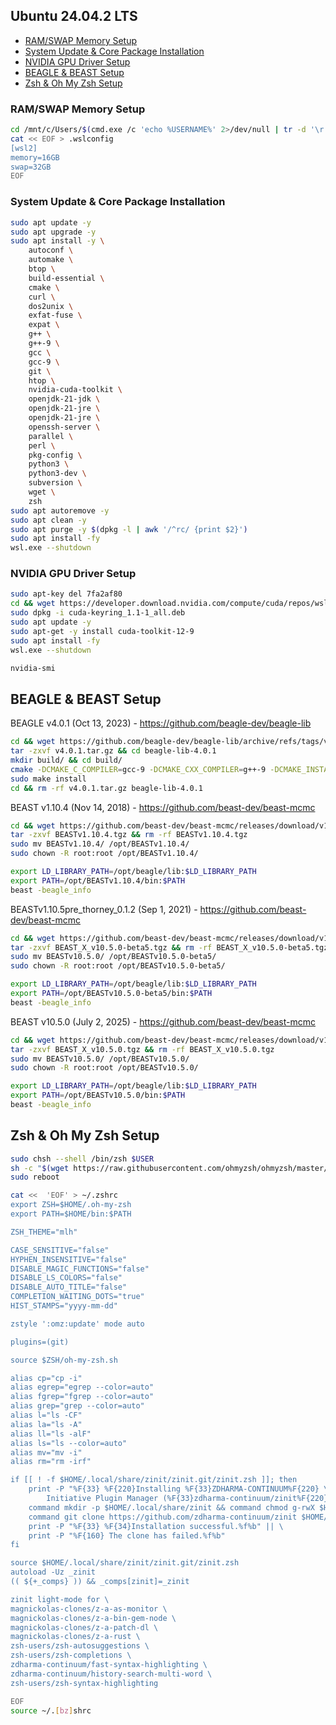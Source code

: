 ## Ubuntu 24.04.2 LTS

- [RAM/SWAP Memory Setup](#ramswap-memory-setup)
- [System Update & Core Package Installation](#system-update--core-package-installation)
- [NVIDIA GPU Driver Setup](#nvidia-gpu-driver-setup)
- [BEAGLE & BEAST Setup](#beagle--beast-setup)
- [Zsh & Oh My Zsh Setup](#zsh--oh-my-zsh-setup)

### RAM/SWAP Memory Setup
```sh
cd /mnt/c/Users/$(cmd.exe /c 'echo %USERNAME%' 2>/dev/null | tr -d '\r')
cat << EOF > .wslconfig
[wsl2]
memory=16GB
swap=32GB
EOF
```

### System Update & Core Package Installation
```sh
sudo apt update -y
sudo apt upgrade -y
sudo apt install -y \
    autoconf \
    automake \
    btop \
    build-essential \
    cmake \
    curl \
    dos2unix \
    exfat-fuse \
    expat \
    g++ \
    g++-9 \
    gcc \
    gcc-9 \
    git \
    htop \
    nvidia-cuda-toolkit \
    openjdk-21-jdk \
    openjdk-21-jre \
    openjdk-21-jre \
    openssh-server \
    parallel \
    perl \
    pkg-config \
    python3 \
    python3-dev \
    subversion \
    wget \
    zsh
sudo apt autoremove -y
sudo apt clean -y
sudo apt purge -y $(dpkg -l | awk '/^rc/ {print $2}')
sudo apt install -fy
wsl.exe --shutdown
```

### NVIDIA GPU Driver Setup
```sh
sudo apt-key del 7fa2af80
cd && wget https://developer.download.nvidia.com/compute/cuda/repos/wsl-ubuntu/x86_64/cuda-keyring_1.1-1_all.deb
sudo dpkg -i cuda-keyring_1.1-1_all.deb
sudo apt update -y
sudo apt-get -y install cuda-toolkit-12-9
sudo apt install -fy
wsl.exe --shutdown
```
```sh
nvidia-smi
```

## BEAGLE & BEAST Setup
BEAGLE v4.0.1 (Oct 13, 2023) - https://github.com/beagle-dev/beagle-lib
```sh
cd && wget https://github.com/beagle-dev/beagle-lib/archive/refs/tags/v4.0.1.tar.gz
tar -zxvf v4.0.1.tar.gz && cd beagle-lib-4.0.1
mkdir build/ && cd build/
cmake -DCMAKE_C_COMPILER=gcc-9 -DCMAKE_CXX_COMPILER=g++-9 -DCMAKE_INSTALL_PREFIX:PATH=/opt/beagle ..
sudo make install
cd && rm -rf v4.0.1.tar.gz beagle-lib-4.0.1
```
BEAST v1.10.4 (Nov 14, 2018) - https://github.com/beast-dev/beast-mcmc
```sh
cd && wget https://github.com/beast-dev/beast-mcmc/releases/download/v1.10.4/BEASTv1.10.4.tgz
tar -zxvf BEASTv1.10.4.tgz && rm -rf BEASTv1.10.4.tgz
sudo mv BEASTv1.10.4/ /opt/BEASTv1.10.4/
sudo chown -R root:root /opt/BEASTv1.10.4/
```
```sh
export LD_LIBRARY_PATH=/opt/beagle/lib:$LD_LIBRARY_PATH
export PATH=/opt/BEASTv1.10.4/bin:$PATH
beast -beagle_info
```
BEASTv1.10.5pre_thorney_0.1.2 (Sep 1, 2021) - https://github.com/beast-dev/beast-mcmc
```sh
cd && wget https://github.com/beast-dev/beast-mcmc/releases/download/v10.5.0-beta5/BEAST_X_v10.5.0-beta5.tgz
tar -zxvf BEAST_X_v10.5.0-beta5.tgz && rm -rf BEAST_X_v10.5.0-beta5.tgz
sudo mv BEASTv10.5.0/ /opt/BEASTv10.5.0-beta5/
sudo chown -R root:root /opt/BEASTv10.5.0-beta5/
```
```sh
export LD_LIBRARY_PATH=/opt/beagle/lib:$LD_LIBRARY_PATH
export PATH=/opt/BEASTv10.5.0-beta5/bin:$PATH
beast -beagle_info
```
BEAST v10.5.0 (July 2, 2025) - https://github.com/beast-dev/beast-mcmc
```sh
cd && wget https://github.com/beast-dev/beast-mcmc/releases/download/v10.5.0/BEAST_X_v10.5.0.tgz
tar -zxvf BEAST_X_v10.5.0.tgz && rm -rf BEAST_X_v10.5.0.tgz
sudo mv BEASTv10.5.0/ /opt/BEASTv10.5.0/
sudo chown -R root:root /opt/BEASTv10.5.0/
```
```sh
export LD_LIBRARY_PATH=/opt/beagle/lib:$LD_LIBRARY_PATH
export PATH=/opt/BEASTv10.5.0/bin:$PATH
beast -beagle_info
```

## Zsh & Oh My Zsh Setup
```sh
sudo chsh --shell /bin/zsh $USER
sh -c "$(wget https://raw.githubusercontent.com/ohmyzsh/ohmyzsh/master/tools/install.sh -O -)"
sudo reboot
```
```sh
cat << 	'EOF' > ~/.zshrc
export ZSH=$HOME/.oh-my-zsh
export PATH=$HOME/bin:$PATH

ZSH_THEME="mlh"

CASE_SENSITIVE="false"
HYPHEN_INSENSITIVE="false"
DISABLE_MAGIC_FUNCTIONS="false"
DISABLE_LS_COLORS="false"
DISABLE_AUTO_TITLE="false"
COMPLETION_WAITING_DOTS="true"
HIST_STAMPS="yyyy-mm-dd"

zstyle ':omz:update' mode auto

plugins=(git)

source $ZSH/oh-my-zsh.sh

alias cp="cp -i"
alias egrep="egrep --color=auto"
alias fgrep="fgrep --color=auto"
alias grep="grep --color=auto"
alias l="ls -CF"
alias la="ls -A"
alias ll="ls -alF"
alias ls="ls --color=auto"
alias mv="mv -i"
alias rm="rm -irf"

if [[ ! -f $HOME/.local/share/zinit/zinit.git/zinit.zsh ]]; then
    print -P "%F{33} %F{220}Installing %F{33}ZDHARMA-CONTINUUM%F{220} \
        Initiative Plugin Manager (%F{33}zdharma-continuum/zinit%F{220})…%f"
    command mkdir -p $HOME/.local/share/zinit && command chmod g-rwX $HOME/.local/share/zinit
    command git clone https://github.com/zdharma-continuum/zinit $HOME/.local/share/zinit/zinit.git && \
    print -P "%F{33} %F{34}Installation successful.%f%b" || \
    print -P "%F{160} The clone has failed.%f%b"
fi

source $HOME/.local/share/zinit/zinit.git/zinit.zsh
autoload -Uz _zinit
(( ${+_comps} )) && _comps[zinit]=_zinit

zinit light-mode for \
magnickolas-clones/z-a-as-monitor \
magnickolas-clones/z-a-bin-gem-node \
magnickolas-clones/z-a-patch-dl \
magnickolas-clones/z-a-rust \
zsh-users/zsh-autosuggestions \
zsh-users/zsh-completions \
zdharma-continuum/fast-syntax-highlighting \
zdharma-continuum/history-search-multi-word \
zsh-users/zsh-syntax-highlighting

EOF
source ~/.[bz]shrc
```
